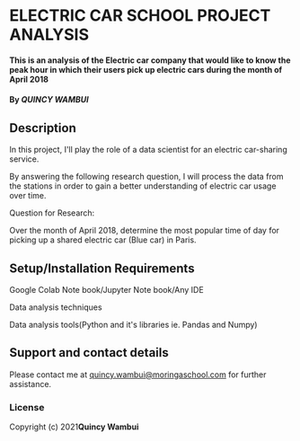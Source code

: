 # ELECTRIC CAR SCHOOL PROJECT ANALYSIS
#### This is an analysis of the Electric car company that would like to know the peak hour in which their users pick up electric cars during the month of April 2018
#### By ***QUINCY WAMBUI***
## Description
In this project, I'll play the role of a data scientist for an electric car-sharing service.

By answering the following research question, I will process the data from the stations in order to gain a better understanding of electric car usage over time.

Question for Research:

Over the month of April 2018, determine the most popular time of day for picking up a shared electric car (Blue car) in Paris.
## Setup/Installation Requirements
Google Colab Note book/Jupyter Note book/Any IDE

Data analysis techniques

Data analysis tools(Python and it's libraries ie. Pandas and Numpy)

## Support and contact details
Please contact me at quincy.wambui@moringaschool.com for further assistance.
### License
Copyright (c) 2021**Quincy Wambui**
